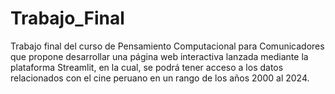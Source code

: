 # Trabajo_Final
Trabajo final del curso de Pensamiento Computacional para Comunicadores que propone desarrollar una página web interactiva lanzada mediante la plataforma Streamlit, en la cual, se podrá tener acceso a los datos relacionados con el cine peruano en un rango de los años 2000 al 2024. 
